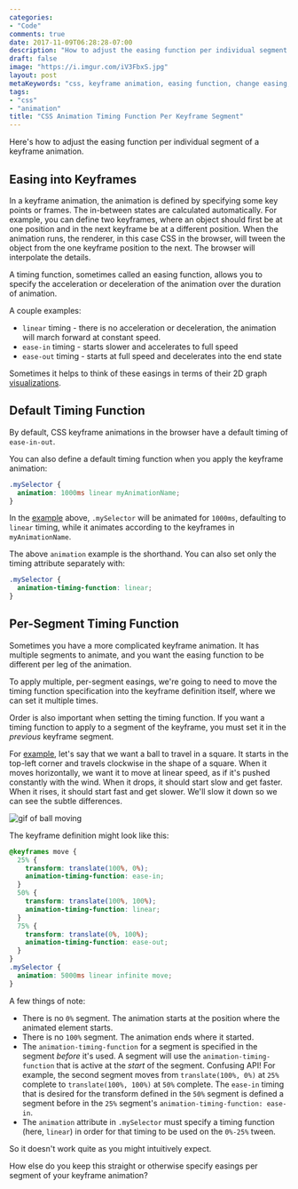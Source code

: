 ```yaml
---
categories:
- "Code"
comments: true
date: 2017-11-09T06:28:28-07:00
description: "How to adjust the easing function per individual segment of a keyframe animation."
draft: false
image: "https://i.imgur.com/iV3FbxS.jpg"
layout: post
metaKeywords: "css, keyframe animation, easing function, change easing, change timing, adjust easing per keyframe"
tags:
- "css"
- "animation"
title: "CSS Animation Timing Function Per Keyframe Segment"
---
```


Here's how to adjust the easing function per individual segment of a keyframe animation.

<!--more-->

## Easing into Keyframes

In a keyframe animation, the animation is defined by specifying some key points or frames.  The in-between states are calculated automatically.  For example, you can define two keyframes, where an object should first be at one position and in the next keyframe be at a different position.  When the animation runs, the renderer, in this case CSS in the browser, will tween the object from the one keyframe position to the next.  The browser will interpolate the details.

A timing function, sometimes called an easing function, allows you to specify the acceleration or deceleration of the animation over the duration of animation.

A couple examples:

- `linear` timing - there is no acceleration or deceleration, the animation will march forward at constant speed.
- `ease-in` timing - starts slower and accelerates to full speed
- `ease-out` timing - starts at full speed and decelerates into the end state

Sometimes it helps to think of these easings in terms of their 2D graph [visualizations](http://easings.net/).

## Default Timing Function

By default, CSS keyframe animations in the browser have a default timing of `ease-in-out`.

You can also define a default timing function when you apply the keyframe animation:

```css
.mySelector {
  animation: 1000ms linear myAnimationName;
}
```

In the [example](http://jsbin.com/pefuroyubo/edit?html,output) above, `.mySelector` will be animated for `1000ms`, defaulting to `linear` timing, while it animates according to the keyframes in `myAnimationName`.

The above `animation` example is the shorthand.  You can also set only the timing attribute separately with:

```css
.mySelector {
  animation-timing-function: linear;
}
```

## Per-Segment Timing Function

Sometimes you have a more complicated keyframe animation.  It has multiple segments to animate, and you want the easing function to be different per leg of the animation.

To apply multiple, per-segment easings, we're going to need to move the timing function specification into the keyframe definition itself, where we can set it multiple times.

Order is also important when setting the timing function.  If you want a timing function to apply to a segment of the keyframe, you must set it in the _previous_ keyframe segment.  

For [example](http://jsbin.com/muxayirale/edit?html,output), let's say that we want a ball to travel in a square.  It starts in the top-left corner and travels clockwise in the shape of a square.  When it moves horizontally, we want it to move at linear speed, as if it's pushed constantly with the wind.  When it drops, it should start slow and get faster.  When it rises, it should start fast and get slower.  We'll slow it down so we can see the subtle differences.

![gif of ball moving](https://i.imgur.com/h5153Qz.gif)

The keyframe definition might look like this:

```css
@keyframes move {
  25% {
    transform: translate(100%, 0%);
    animation-timing-function: ease-in;
  }
  50% {
    transform: translate(100%, 100%);
    animation-timing-function: linear;
  }
  75% {
    transform: translate(0%, 100%);
    animation-timing-function: ease-out;
  }
}
.mySelector {
  animation: 5000ms linear infinite move;
}
```

A few things of note:

- There is no `0%` segment.  The animation starts at the position where the animated element starts.
- There is no `100%` segment.  The animation ends where it started.
- The `animation-timing-function` for a segment is specified in the segment *before* it's used.  A segment will use the `animation-timing-function` that is active at the *start* of the segment.  Confusing API!  For example, the second segment moves from `translate(100%, 0%)` at `25%` complete to `translate(100%, 100%)` at `50%` complete.  The `ease-in` timing that is desired for the transform defined in the `50%` segment is defined a segment before in the `25%` segment's `animation-timing-function: ease-in`.
- The `animation` attribute in `.mySelector` must specify a timing function (here, `linear`) in order for that timing to be used on the `0%-25%` tween.

So it doesn't work quite as you might intuitively expect.

How else do you keep this straight or otherwise specify easings per segment of your keyframe animation?
